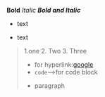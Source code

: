 **Bold**
*Italic*
***Bold and Italic***
- text
* text
>1.one
>2. Two
>3. Three
>- for hyperlink:[google](https://www.google.com/)
>- `code`-->for code block
>- <p>paragraph</p>
